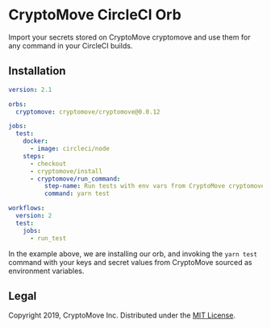 # CryptoMove CircleCI Orb

Import your secrets stored on CryptoMove cryptomove and use them for any command
in your CircleCI builds.

## Installation

```yaml
version: 2.1

orbs:
  cryptomove: cryptomove/cryptomove@0.0.12

jobs:
  test:
    docker:
      - image: circleci/node
    steps:
      - checkout
      - cryptomove/install
      - cryptomove/run_command:
          step-name: Run tests with env vars from CryptoMove cryptomove
          command: yarn test

workflows:
  version: 2
  test:
    jobs:
      - run_test
```

In the example above, we are installing our orb, and invoking the `yarn test`
command with your keys and secret values from CryptoMove sourced as
environment variables.

## Legal

Copyright 2019, CryptoMove Inc. Distributed under the [MIT License](https://opensource.org/licenses/MIT).
